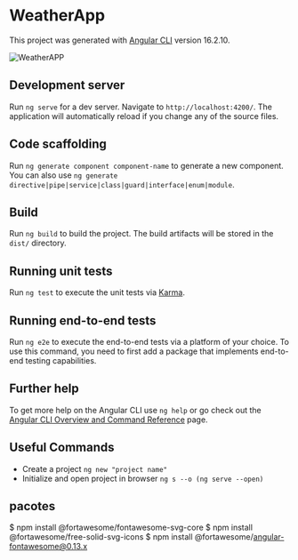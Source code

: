 # WeatherApp

This project was generated with [Angular CLI](https://github.com/angular/angular-cli) version 16.2.10.

![WeatherAPP](https://github.com/OQueLucas/Weather-APP-Angular/assets/36959868/207b6483-0ab0-4e80-bc9c-8a69035f25e3)

## Development server

Run `ng serve` for a dev server. Navigate to `http://localhost:4200/`. The application will automatically reload if you change any of the source files.

## Code scaffolding

Run `ng generate component component-name` to generate a new component. You can also use `ng generate directive|pipe|service|class|guard|interface|enum|module`.

## Build

Run `ng build` to build the project. The build artifacts will be stored in the `dist/` directory.

## Running unit tests

Run `ng test` to execute the unit tests via [Karma](https://karma-runner.github.io).

## Running end-to-end tests

Run `ng e2e` to execute the end-to-end tests via a platform of your choice. To use this command, you need to first add a package that implements end-to-end testing capabilities.

## Further help

To get more help on the Angular CLI use `ng help` or go check out the [Angular CLI Overview and Command Reference](https://angular.io/cli) page.

## Useful Commands

- Create a project `ng new "project name"`
- Initialize and open project in browser `ng s --o (ng serve --open)`

## pacotes

$ npm install @fortawesome/fontawesome-svg-core
$ npm install @fortawesome/free-solid-svg-icons
$ npm install @fortawesome/angular-fontawesome@0.13.x
